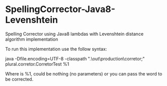 # SpellingCorrector-Java8-Levenshtein
Spelling Corrector using Java8 lambdas with Levenshtein distance algorithm implementation

To run this implementation use the follow syntax:

java -Dfile.encoding=UTF-8 -classpath ".\out\production\corretor;" plural.corretor.CorretorTest %1

Where is %1, could be nothing (no parameters) or you can pass the word to be corrected.
